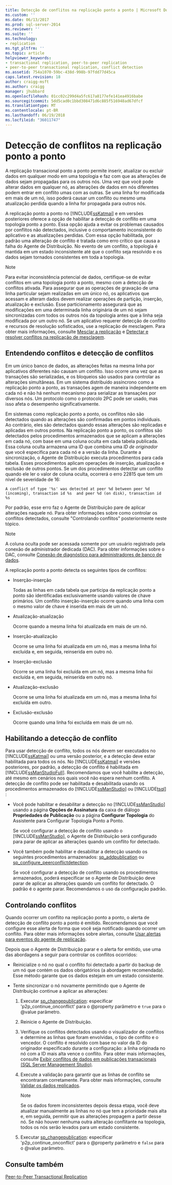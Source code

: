 ```yaml
---
title: Detecção de conflitos na replicação ponto a ponto | Microsoft Docs
ms.custom: ''
ms.date: 06/13/2017
ms.prod: sql-server-2014
ms.reviewer: ''
ms.suite: ''
ms.technology:
- replication
ms.tgt_pltfrm: ''
ms.topic: article
helpviewer_keywords:
- transactional replication, peer-to-peer replication
- peer-to-peer transactional replication, conflict detection
ms.assetid: 754a1070-59bc-438d-998b-97fdd77d45ca
caps.latest.revision: 18
author: craigg-msft
ms.author: craigg
manager: jhubbard
ms.openlocfilehash: 01cc02c299d4a5fc617a8177efe141ea4916babe
ms.sourcegitcommit: 5dd5cad0c1bbd308471d6c885f516948ad67dfcf
ms.translationtype: MT
ms.contentlocale: pt-BR
ms.lasthandoff: 06/19/2018
ms.locfileid: "36011747"
---
```

# <a name="conflict-detection-in-peer-to-peer-replication"></a>Detecção de conflitos na replicação ponto a ponto
  A replicação transacional ponto a ponto permite inserir, atualizar ou excluir dados em qualquer modo em uma topologia e faz com que as alterações de dados sejam propagadas para os outros nós. Uma vez que você pode alterar dados em qualquer nó, as alterações de dados em nós diferentes podem entrar em conflito umas com as outras. Se uma linha for modificada em mais de um nó, isso poderá causar um conflito ou mesmo uma atualização perdida quando a linha for propagada para outros nós.  
  
 A replicação ponto a ponto no [!INCLUDE[ssKatmai](../../../includes/sskatmai-md.md)] e em versões posteriores oferece a opção de habilitar a detecção de conflito em uma topologia ponto a ponto. Essa opção ajuda a evitar os problemas causados por conflitos não detectados, inclusive o comportamento inconsistente do aplicativo e as atualizações perdidas. Com essa opção habilitada, por padrão uma alteração de conflito é tratada como erro crítico que causa a falha do Agente de Distribuição. No evento de um conflito, a topologia é mantida em um estado inconsistente até que o conflito seja resolvido e os dados sejam tornados consistentes em toda a topologia.  
  
> [!NOTE]  
>  Para evitar inconsistência potencial de dados, certifique-se de evitar conflitos em uma topologia ponto a ponto, mesmo com a detecção de conflitos ativada. Para assegurar que as operações de gravação de uma linha particular sejam realizadas em um único nó, os aplicativos que acessam e alteram dados devem realizar operações de partição, inserção, atualização e exclusão. Esse particionamento assegurará que as modificações em uma determinada linha originária de um nó sejam sincronizadas com todos os outros nós da topologia antes que a linha seja modificada por um outro nó. Se um aplicativo requerer detecção de conflito e recursos de resolução sofisticados, use a replicação de mesclagem. Para obter mais informações, consulte [Mesclar a replicação](../merge/merge-replication.md) e [Detectar e resolver conflitos na replicação de mesclagem](../merge/advanced-merge-replication-resolve-merge-replication-conflicts.md).  
  
## <a name="understanding-conflicts-and-conflict-detection"></a>Entendendo conflitos e detecção de conflitos  
 Em um único banco de dados, as alterações feitas na mesma linha por aplicativos diferentes não causam um conflito. Isso ocorre uma vez que as transações são serializadas, e os bloqueios são usados para controlar as alterações simultâneas. Em um sistema distribuído assíncrono como a replicação ponto a ponto, as transações agem de maneira independente em cada nó e não há nenhum mecanismo para serializar as transações por diversos nós. Um protocolo como o protocolo 2PC pode ser usado, mas isso afeta o desempenho significativamente.  
  
 Em sistemas como replicação ponto a ponto, os conflitos não são detectados quando as alterações são confirmadas em pontos individuais. Ao contrário, eles são detectados quando essas alterações são replicadas e aplicadas em outros pontos. Na replicação ponto a ponto, os conflitos são detectados pelos procedimentos armazenados que se aplicam a alterações em cada nó, com base em uma coluna oculta em cada tabela publicada. Essa coluna oculta armazena uma ID que combina uma *ID de originador* que você especifica para cada nó e a versão da linha. Durante a sincronização, o Agente de Distribuição executa procedimentos para cada tabela. Esses procedimentos aplicam operações de inserção, atualização e exclusão de outros pontos. Se um dos procedimentos detectar um conflito quando ele ler o valor de coluna oculta, ocorrerá o erro 22815 que tem um nível de severidade de 16:  
  
 `A conflict of type '%s' was detected at peer %d between peer %d (incoming), transaction id %s  and peer %d (on disk), transaction id %s`  
  
 Por padrão, esse erro faz o Agente de Distribuição pare de aplicar alterações naquele nó. Para obter informações sobre como controlar os conflitos detectados, consulte "Controlando conflitos" posteriormente neste tópico.  
  
> [!NOTE]  
>  A coluna oculta pode ser acessada somente por um usuário registrado pela conexão de administrador dedicada (DAC). Para obter informações sobre o DAC, consulte [Conexão de diagnóstico para administradores de banco de dados](../../../database-engine/configure-windows/diagnostic-connection-for-database-administrators.md).  
  
 A replicação ponto a ponto detecta os seguintes tipos de conflitos:  
  
-   Inserção-inserção  
  
     Todas as linhas em cada tabela que participa da replicação ponto a ponto são identificadas exclusivamente usando valores de chave primários. Um conflito inserção-inserção ocorre quando uma linha com o mesmo valor de chave é inserida em mais de um nó.  
  
-   Atualização-atualização  
  
     Ocorre quando a mesma linha foi atualizada em mais de um nó.  
  
-   Inserção-atualização  
  
     Ocorre se uma linha foi atualizada em um nó, mas a mesma linha foi excluída e, em seguida, reinserida em outro nó.  
  
-   Inserção-exclusão  
  
     Ocorre se uma linha foi excluída em um nó, mas a mesma linha foi excluída e, em seguida, reinserida em outro nó.  
  
-   Atualização-exclusão  
  
     Ocorre se uma linha foi atualizada em um nó, mas a mesma linha foi excluída em outro.  
  
-   Exclusão-exclusão  
  
     Ocorre quando uma linha foi excluída em mais de um nó.  
  
## <a name="enabling-conflict-detection"></a>Habilitando a detecção de conflito  
 Para usar detecção de conflito, todos os nós devem ser executados no [!INCLUDE[ssKatmai](../../../includes/sskatmai-md.md)] ou uma versão posterior, e a detecção deve estar habilitada para todos os nós. No [!INCLUDE[ssKatmai](../../../includes/sskatmai-md.md)] e versões posteriores, por padrão, a detecção de conflito é habilitada em [!INCLUDE[ssManStudioFull](../../../includes/ssmanstudiofull-md.md)]. Recomendamos que você habilite a detecção, até mesmo em cenários nos quais você não espera nenhum conflito. A detecção de conflito pode ser habilitada e desabilitada usando os procedimentos armazenados do [!INCLUDE[ssManStudio](../../../includes/ssmanstudio-md.md)] ou [!INCLUDE[tsql](../../../includes/tsql-md.md)] :  
  
-   Você pode habilitar e desabilitar a detecção no [!INCLUDE[ssManStudio](../../../includes/ssmanstudio-md.md)] usando a página **Opções de Assinatura** da caixa de diálogo **Propriedades de Publicação** ou a página **Configurar Topologia** do Assistente para Configurar Topologia Ponto a Ponto.  
  
     Se você configurar a detecção de conflito usando o [!INCLUDE[ssManStudio](../../../includes/ssmanstudio-md.md)], o Agente de Distribuição será configurado para parar de aplicar as alterações quando um conflito for detectado.  
  
-   Você também pode habilitar e desabilitar a detecção usando os seguintes procedimentos armazenados: [sp_addpublication](/sql/relational-databases/system-stored-procedures/sp-addpublication-transact-sql) ou [sp_configure_peerconflictdetection](/sql/relational-databases/system-stored-procedures/sp-configure-peerconflictdetection-transact-sql).  
  
     Se você configurar a detecção de conflito usando os procedimentos armazenados, poderá especificar se o Agente de Distribuição deve parar de aplicar as alterações quando um conflito for detectado. O padrão é o agente parar. Recomendamos o uso da configuração padrão.  
  
## <a name="handling-conflicts"></a>Controlando conflitos  
 Quando ocorrer um conflito na replicação ponto a ponto, o alerta de detecção de conflito ponto a ponto é emitido. Recomendamos que você configure esse alerta de forma que você seja notificado quando ocorrer um conflito. Para obter mais informações sobre alertas, consulte [Usar alertas para eventos do agente de replicação](../agents/use-alerts-for-replication-agent-events.md).  
  
 Depois que o Agente de Distribuição parar e o alerta for emitido, use uma das abordagens a seguir para controlar os conflitos ocorridos:  
  
-   Reinicialize o nó no qual o conflito foi detectado a partir do backup de um nó que contém os dados obrigatórios (a abordagem recomendada). Esse método garante que os dados estejam em um estado consistente.  
  
-   Tente sincronizar o nó novamente permitindo que o Agente de Distribuição continue a aplicar as alterações:  
  
    1.  Executar [sp_changepublication](/sql/relational-databases/system-stored-procedures/sp-changepublication-transact-sql): especificar 'p2p_continue_onconflict' para o @property parâmetro e `true` para o @value parâmetro.  
  
    2.  Reinicie o Agente de Distribuição.  
  
    3.  Verifique os conflitos detectados usando o visualizador de conflitos e determine as linhas que foram envolvidas, o tipo de conflito e o vencedor. O conflito é resolvido com base no valor da ID do originador especificado durante a configuração: a linha originada no nó com a ID mais alta vence o conflito. Para obter mais informações, consulte [Exibir conflitos de dados em publicações transacionais &#40;SQL Server Management Studio&#41;](../view-data-conflicts-for-transactional-publications-sql-server-management-studio.md).  
  
    4.  Execute a validação para garantir que as linhas de conflito se encontraram corretamente. Para obter mais informações, consulte [Validar os dados replicados](../validate-replicated-data.md).  
  
        > [!NOTE]  
        >  Se os dados forem inconsistentes depois dessa etapa, você deve atualizar manualmente as linhas no nó que tem a prioridade mais alta e, em seguida, permitir que as alterações propagem a partir desse nó. Se não houver nenhuma outra alteração conflitante na topologia, todos os nós serão levados para um estado consistente.  
  
    5.  Executar [sp_changepublication](/sql/relational-databases/system-stored-procedures/sp-changepublication-transact-sql): especificar 'p2p_continue_onconflict' para o @property parâmetro e `false` para o @value parâmetro.  
  
## <a name="see-also"></a>Consulte também  
 [Peer-to-Peer Transactional Replication](peer-to-peer-transactional-replication.md)  
  
  
